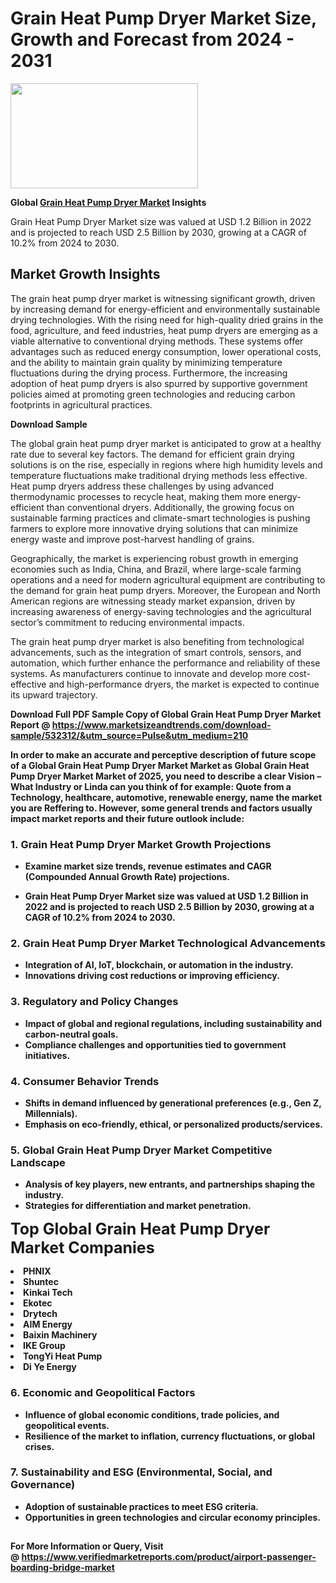 <H1>Grain Heat Pump Dryer Market Size, Growth and Forecast from 2024 - 2031</H1><img class="aligncenter size-medium wp-image-584254" src="https://thirdeyenews.in/wp-content/uploads/2024/09/Global-Market-Research-300x168.jpeg" alt="" width="300" height="168" /><p><strong>Global&nbsp;<a href="https://www.marketsizeandtrends.com/download-sample/532312/&amp;utm_source=Pulse&amp;utm_medium=210">Grain Heat Pump Dryer Market</a> Insights</strong></p><p>Grain Heat Pump Dryer Market size was valued at USD 1.2 Billion in 2022 and is projected to reach USD 2.5 Billion by 2030, growing at a CAGR of 10.2% from 2024 to 2030.</p><p><h2>Market Growth Insights</h2> <p>The grain heat pump dryer market is witnessing significant growth, driven by increasing demand for energy-efficient and environmentally sustainable drying technologies. With the rising need for high-quality dried grains in the food, agriculture, and feed industries, heat pump dryers are emerging as a viable alternative to conventional drying methods. These systems offer advantages such as reduced energy consumption, lower operational costs, and the ability to maintain grain quality by minimizing temperature fluctuations during the drying process. Furthermore, the increasing adoption of heat pump dryers is also spurred by supportive government policies aimed at promoting green technologies and reducing carbon footprints in agricultural practices.</p> <p><strong>Download Sample</strong></p> <p>The global grain heat pump dryer market is anticipated to grow at a healthy rate due to several key factors. The demand for efficient grain drying solutions is on the rise, especially in regions where high humidity levels and temperature fluctuations make traditional drying methods less effective. Heat pump dryers address these challenges by using advanced thermodynamic processes to recycle heat, making them more energy-efficient than conventional dryers. Additionally, the growing focus on sustainable farming practices and climate-smart technologies is pushing farmers to explore more innovative drying solutions that can minimize energy waste and improve post-harvest handling of grains.</p> <p>Geographically, the market is experiencing robust growth in emerging economies such as India, China, and Brazil, where large-scale farming operations and a need for modern agricultural equipment are contributing to the demand for grain heat pump dryers. Moreover, the European and North American regions are witnessing steady market expansion, driven by increasing awareness of energy-saving technologies and the agricultural sector’s commitment to reducing environmental impacts.</p> <p>The grain heat pump dryer market is also benefiting from technological advancements, such as the integration of smart controls, sensors, and automation, which further enhance the performance and reliability of these systems. As manufacturers continue to innovate and develop more cost-effective and high-performance dryers, the market is expected to continue its upward trajectory.</p> <p><strong></p><p><span class=""><strong>Download Full PDF Sample Copy of Global Grain Heat Pump Dryer Market Report</strong> @ <a href="https://www.marketsizeandtrends.com/download-sample/532312/&amp;utm_source=Pulse&amp;utm_medium=210" target="_blank">https://www.marketsizeandtrends.com/download-sample/532312/&amp;utm_source=Pulse&amp;utm_medium=210</a></span></p><p>In order to make an accurate and perceptive description of future scope of a Global&nbsp;Grain Heat Pump Dryer Market Market as Global&nbsp;Grain Heat Pump Dryer Market Market of 2025, you need to describe a clear Vision &ndash; What Industry or Linda can you think of for example: Quote from a Technology, healthcare, automotive, renewable energy, name the market you are Reffering to. However, some general trends and factors usually impact market reports and their future outlook include:</p><h3>1.&nbsp;<strong>Grain Heat Pump Dryer Market Growth Projections</strong></h3><ul><li>Examine market size trends, revenue estimates and CAGR (Compounded Annual Growth Rate) projections.</li><li><p>Grain Heat Pump Dryer Market size was valued at USD 1.2 Billion in 2022 and is projected to reach USD 2.5 Billion by 2030, growing at a CAGR of 10.2% from 2024 to 2030.</p></li></ul><h3>2.&nbsp;<strong>Grain Heat Pump Dryer Market Technological Advancements</strong></h3><ul><li>Integration of AI, IoT, blockchain, or automation in the industry.</li><li>Innovations driving cost reductions or improving efficiency.</li></ul><h3>3.&nbsp;<strong>Regulatory and Policy Changes</strong></h3><ul><li>Impact of global and regional regulations, including sustainability and carbon-neutral goals.</li><li>Compliance challenges and opportunities tied to government initiatives.</li></ul><h3>4.&nbsp;<strong>Consumer Behavior Trends</strong></h3><ul><li>Shifts in demand influenced by generational preferences (e.g., Gen Z, Millennials).</li><li>Emphasis on eco-friendly, ethical, or personalized products/services.</li></ul><h3>5.&nbsp;<strong>Global Grain Heat Pump Dryer Market Competitive Landscape</strong></h3><ul><li>Analysis of key players, new entrants, and partnerships shaping the industry.</li><li>Strategies for differentiation and market penetration.</li></ul><p data-pm-slice="1 1 []"><span style="color: inherit; font-family: inherit; font-size: 25px;">Top Global Grain Heat Pump Dryer Market Companies</span></p><div class="" data-test-id=""><p><li>PHNIX</li><li> Shuntec</li><li> Kinkai Tech</li><li> Ekotec</li><li> Drytech</li><li> AIM Energy</li><li> Baixin Machinery</li><li> IKE Group</li><li> TongYi Heat Pump</li><li> Di Ye Energy</li></p></div><h3>6.&nbsp;<strong>Economic and Geopolitical Factors</strong></h3><ul><li>Influence of global economic conditions, trade policies, and geopolitical events.</li><li>Resilience of the market to inflation, currency fluctuations, or global crises.</li></ul><h3>7.&nbsp;<strong>Sustainability and ESG (Environmental, Social, and Governance)</strong></h3><ul><li>Adoption of sustainable practices to meet ESG criteria.</li><li>Opportunities in green technologies and circular economy principles.</li></ul><h2><strong style="font-size: 14px;">For More Information or Query, Visit @&nbsp;</strong><a style="background-color: #ffffff; font-size: 14px;" href="https://www.marketsizeandtrends.com/report/grain-heat-pump-dryer-market/" target="_blank">https://www.verifiedmarketreports.com/product/airport-passenger-boarding-bridge-market</a></h2>
